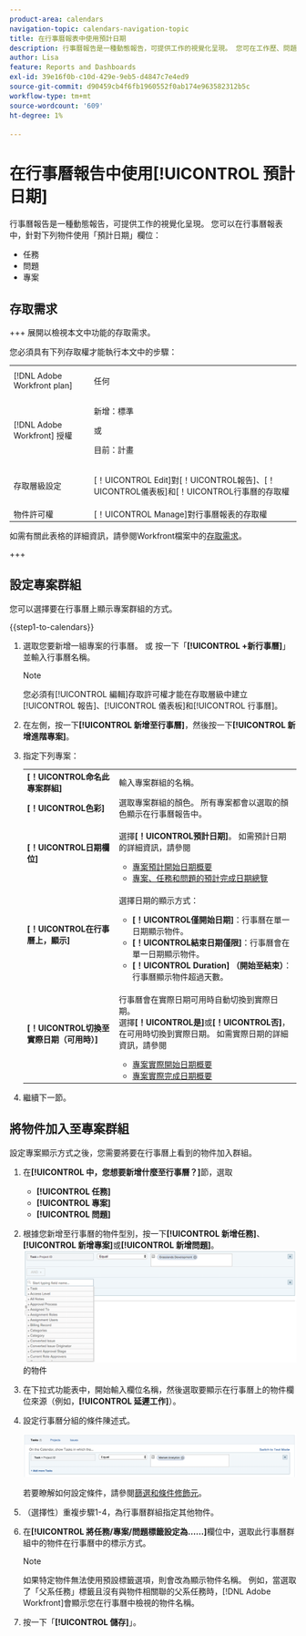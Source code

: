 ```yaml
---
product-area: calendars
navigation-topic: calendars-navigation-topic
title: 在行事曆報表中使用預計日期
description: 行事曆報告是一種動態報告，可提供工作的視覺化呈現。 您可在工作歷、問題和專案中使用預計日期欄位。
author: Lisa
feature: Reports and Dashboards
exl-id: 39e16f0b-c10d-429e-9eb5-d4847c7e4ed9
source-git-commit: d90459cb4f6fb1960552f0ab174e963582312b5c
workflow-type: tm+mt
source-wordcount: '609'
ht-degree: 1%

---
```


# 在行事曆報告中使用[!UICONTROL 預計日期]

行事曆報告是一種動態報告，可提供工作的視覺化呈現。 您可以在行事曆報表中，針對下列物件使用「預計日期」欄位：

* 任務
* 問題
* 專案

## 存取需求

+++ 展開以檢視本文中功能的存取需求。

您必須具有下列存取權才能執行本文中的步驟：

<table style="table-layout:auto"> 
 <col> 
 </col> 
 <col> 
 </col> 
 <tbody> 
  <tr> 
   <td role="rowheader">[!DNL Adobe Workfront plan]</td> 
   <td> <p>任何</p> </td> 
  </tr> 
  <tr> 
   <td role="rowheader">[!DNL Adobe Workfront] 授權</td> 
   <td><p>新增：標準</p>
       <p>或</p>
       <p>目前：計畫</p></td> 
  </tr> 
  <tr> 
   <td role="rowheader">存取層級設定</td> 
   <td> <p>[！UICONTROL Edit]對[！UICONTROL報告]、[！UICONTROL儀表板]和[！UICONTROL行事曆的存取權</p></td> 
  </tr> 
  <tr> 
   <td role="rowheader">物件許可權</td> 
   <td>[！UICONTROL Manage]對行事曆報表的存取權</td> 
  </tr> 
 </tbody> 
</table>

如需有關此表格的詳細資訊，請參閱Workfront檔案中的[存取需求](/help/quicksilver/administration-and-setup/add-users/access-levels-and-object-permissions/access-level-requirements-in-documentation.md)。

+++

## 設定專案群組

您可以選擇要在行事曆上顯示專案群組的方式。

{{step1-to-calendars}}

1. 選取您要新增一組專案的行事曆。
或
按一下「**[!UICONTROL +新行事曆]**」並輸入行事曆名稱。

   >[!NOTE]
   >
   >您必須有[!UICONTROL 編輯]存取許可權才能在存取層級中建立[!UICONTROL 報告]、[!UICONTROL 儀表板]和[!UICONTROL 行事曆]。

1. 在左側，按一下&#x200B;**[!UICONTROL 新增至行事曆]**，然後按一下&#x200B;**[!UICONTROL 新增進階專案]**。

1. 指定下列專案：

   <table style="table-layout:auto">
    <col>
    <col>
    <tbody>
     <tr>
      <td role="rowheader"><strong>[！UICONTROL命名此專案群組]</strong></td>
      <td>輸入專案群組的名稱。</td>
     </tr>
     <tr>
      <td role="rowheader"><strong>[！UICONTROL色彩]</strong></td>
      <td>選取專案群組的顏色。 所有專案都會以選取的顏色顯示在行事曆報告中。</td>
     </tr>
     <tr>
      <td role="rowheader"><strong>[！UICONTROL日期欄位]</strong></td>
      <td><p>選擇<strong>[！UICONTROL預計日期]</strong>。 如需預計日期的詳細資訊，請參閱 </p>
       <ul>
        <li><a href="../../../manage-work/projects/planning-a-project/project-projected-start-date.md" class="MCXref xref">專案預計開始日期概要</a></li>
        <li><a href="../../../manage-work/projects/planning-a-project/project-projected-completion-date.md" class="MCXref xref">專案、任務和問題的預計完成日期總覽</a><br></li>
       </ul></td>
     </tr>
     <tr>
      <td role="rowheader"><strong>[！UICONTROL在行事曆上，顯示]</strong></td>
      <td><p>選擇日期的顯示方式：</p>
       <ul>
        <li><strong>[！UICONTROL僅開始日期]</strong>：行事曆在單一日期顯示物件。</li>
        <li><strong>[！UICONTROL結束日期僅限]</strong>：行事曆會在單一日期顯示物件。</li>
        <li><strong>[！UICONTROL Duration] （開始至結束）</strong>：行事曆顯示物件超過天數。</li>
       </ul></td>
     </tr>
     <tr data-mc-conditions="">
      <td role="rowheader"><strong>[！UICONTROL切換至實際日期（可用時）]</strong></td>
      <td><p>行事曆會在實際日期可用時自動切換到實際日期。 <br>選擇<strong>[！UICONTROL是]</strong>或<strong>[！UICONTROL否]</strong>，在可用時切換到實際日期。 如需實際日期的詳細資訊，請參閱</p>
       <ul>
        <li><a href="../../../manage-work/projects/planning-a-project/project-actual-start-date.md" class="MCXref xref">專案實際開始日期概要 </a></li>
        <li><a href="../../../manage-work/projects/planning-a-project/project-actual-completion-date.md" class="MCXref xref">專案實際完成日期概要 </a></li>
       </ul></td>
     </tr>
    </tbody>
   </table>

1. 繼續下一節。

## 將物件加入至專案群組

設定專案顯示方式之後，您需要將要在行事曆上看到的物件加入群組。

1. 在&#x200B;**[!UICONTROL 中，您想要新增什麼至行事曆？]**&#x200B;節，選取

   * **[!UICONTROL 任務]**
   * **[!UICONTROL 專案]**
   * **[!UICONTROL 問題]**

1. 根據您新增至行事曆的物件型別，按一下&#x200B;**[!UICONTROL 新增任務]**、**[!UICONTROL 新增專案]**&#x200B;或&#x200B;**[!UICONTROL 新增問題]**。
   ![選取行事曆](assets/field-name.png)的物件

1. 在下拉式功能表中，開始輸入欄位名稱，然後選取要顯示在行事曆上的物件欄位來源（例如，**[!UICONTROL 延遲工作]**）。
1. 設定行事曆分組的條件陳述式。

   ![條件陳述式](assets/condition-statement-calendar.png)

   若要瞭解如何設定條件，請參閱[篩選和條件修飾元](../../../reports-and-dashboards/reports/reporting-elements/filter-condition-modifiers.md)。

1. （選擇性）重複步驟1-4，為行事曆群組指定其他物件。
1. 在&#x200B;**[!UICONTROL 將任務/專案/問題標籤設定為……]**&#x200B;欄位中，選取此行事曆群組中的物件在行事曆中的標示方式。

   >[!NOTE]
   >
   >如果特定物件無法使用預設標籤選項，則會改為顯示物件名稱。 例如，當選取了「父系任務」標籤且沒有與物件相關聯的父系任務時，[!DNL Adobe Workfront]會顯示您在行事曆中檢視的物件名稱。

1. 按一下「**[!UICONTROL 儲存]**」。
